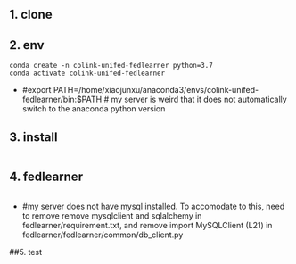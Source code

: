## 1. clone


## 2. env


```
conda create -n colink-unifed-fedlearner python=3.7
conda activate colink-unifed-fedlearner
```

+ #export PATH=/home/xiaojunxu/anaconda3/envs/colink-unifed-fedlearner/bin:$PATH  # my server is weird that it does not automatically switch to the anaconda python version

## 3. install

```pip install -e .
```

## 4. fedlearner

```sh install_fedlearner.sh
```
+ #my server does not have mysql installed. To accomodate to this, need to remove remove mysqlclient and sqlalchemy in fedlearner/requirement.txt, and remove import MySQLClient (L21) in fedlearner/fedlearner/common/db_client.py

##5. test
```python test/test_all_config.py
```
